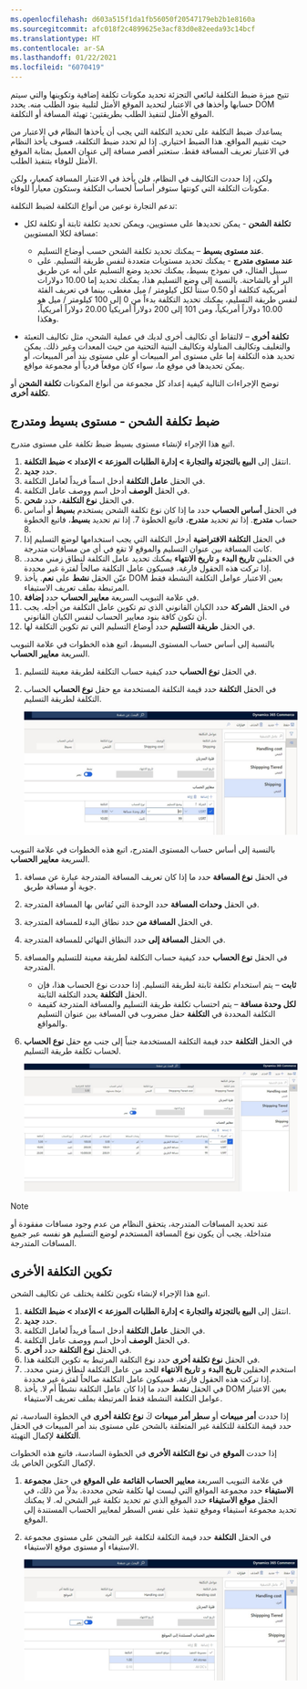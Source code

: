 ```yaml
---
ms.openlocfilehash: d603a515f1da1fb56050f20547179eb2b1e8160a
ms.sourcegitcommit: afc018f2c4899625e3acf83d0e82eeda93c14bcf
ms.translationtype: HT
ms.contentlocale: ar-SA
ms.lasthandoff: 01/22/2021
ms.locfileid: "6070419"
---
```

تتيح ميزة ضبط التكلفة لبائعي التجزئة تحديد مكونات تكلفة إضافية وتكوينها والتي سيتم حسابها وأخذها في الاعتبار لتحديد الموقع الأمثل لتلبية بنود الطلب منه.
يحدد DOM الموقع الأمثل لتنفيذ الطلب بطريقتين: تهيئة المسافة أو التكلفة. 

يساعدك ضبط التكلفة على تحديد التكلفة التي يجب أن يأخذها النظام في الاعتبار من حيث تقييم المواقع. هذا الضبط اختياري. إذا لم تحدد ضبط التكلفة، فسوف يأخذ النظام في الاعتبار تعريف المسافة فقط. ستعتبر أقصر مسافة إلى عنوان العميل بمثابة الموقع الأمثل للوفاء بتنفيذ الطلب. 

ولكن، إذا حددت التكاليف في النظام، فلن يأخذ في الاعتبار المسافة كمعيار، ولكن مكونات التكلفة التي كونتها ستوفر أساساً لحساب التكلفة وستكون معياراً للوفاء. 

تدعم التجارة نوعين من أنواع التكلفة لضبط التكلفة:

-   **تكلفة الشحن** - يمكن تحديدها على مستويين، ويمكن تحديد تكلفة ثابتة أو تكلفة لكل مسافة لكلا المستويين:

    -   **عند مستوى بسيط** – يمكنك تحديد تكلفة الشحن حسب أوضاع التسليم. 
    -   **عند مستوى متدرج** - يمكنك تحديد مستويات متعددة لنفس طريقة التسليم. 
    على سبيل المثال، في نموذج بسيط، يمكنك تحديد وضع التسليم على أنه عن طريق البر أو بالشاحنة. بالنسبة إلى وضع التسليم هذا، يمكنك تحديد إما 10.00 دولارات أمريكية كتكلفة أو 0.50 سنتاً لكل كيلومتر / ميل مغطى، بينما في تعريف الفئة لنفس طريقة التسليم، يمكنك تحديد التكلفة بدءاً من 0 إلى 100 كيلومتر / ميل هو 10.00 دولاراً أمريكياً، ومن 101 إلى 200 دولاراً أمريكياً 20.00 دولاراً أمريكياً، وهكذا. 


-   **تكلفة أخرى** – لالتقاط أي تكاليف أخرى لديك في عملية الشحن، مثل تكاليف التعبئة والتغليف وتكاليف المناولة وتكاليف البنية التحتية من حيث المعدات وغير ذلك. يمكن تحديد هذه التكلفة إما على مستوى أمر المبيعات أو على مستوى بند أمر المبيعات، أو يمكن تحديدها في موقع ما، سواء كان موقعاً فردياً أو مجموعة مواقع. 

توضح الإجراءات التالية كيفية إعداد كل مجموعة من أنواع المكونات **تكلفة الشحن** أو **تكلفة أخرى**.

## <a name="shipping-cost-configuration--simple-and-tiered-level"></a>ضبط تكلفة الشحن - مستوى بسيط ومتدرج
اتبع هذا الإجراء لإنشاء مستوى بسيط ضبط تكلفة على مستوى متدرج.

1.  انتقل إلى **البيع بالتجزئة والتجارة > إدارة الطلبات الموزعة > الإعداد > ضبط التكلفة**.
2.  حدد **جديد**.
3.  في الحقل **عامل التكلفة** أدخل اسماً فريداً لعامل التكلفة.
4.  في الحقل **الوصف** أدخل اسم ووصف عامل التكلفة.
5.  في الحقل **نوع التكلفة**، حدد **شحن**.  
6.  في الحقل **أساس الحساب** حدد ما إذا كان نوع تكلفة الشحن يستخدم **بسيط** أو أساس حساب **متدرج**. إذا تم تحديد **متدرج**، فاتبع الخطوة 7. إذا تم تحديد **بسيط**، فاتبع الخطوة 8.
7.  في الحقل **التكلفة الافتراضية** أدخل التكلفة التي يجب استخدامها لوضع التسليم إذا كانت المسافة بين عنوان التسليم والموقع لا تقع في أي من مسافات متدرجة.
8.  في الحقلين **تاريخ البدء** و **تاريخ الانتهاء** يمكنك تحديد عامل التكلفة لنطاق زمني محدد. إذا تركت هذه الحقول فارغة، فسيكون عامل التكلفة صالحاً لفترة غير محددة.
9.  عيّن الحقل **نشط** على **نعم**. يأخذ DOM بعين الاعتبار عوامل التكلفة النشطة فقط المرتبطة بملف تعريف الاستيفاء.
10. في علامة التبويب السريعة **معايير الحساب** حدد **إضافة**.
11. في الحقل **الشركة** حدد الكيان القانوني الذي تم تكوين عامل التكلفة من أجله. يجب أن تكون كافة بنود معايير الحساب لنفس الكيان القانوني.
12. في الحقل **طريقة التسليم** حدد أوضاع التسليم التي تم تكوين التكلفة لها.


بالنسبة إلى أساس حساب المستوى البسيط، اتبع هذه الخطوات في علامة التبويب السريعة **معايير الحساب**.

1. في الحقل **نوع الحساب** حدد كيفية حساب التكلفة لطريقة معينة للتسليم. 
1. في الحقل **التكلفة** حدد قيمة التكلفة المستخدمة مع حقل **نوع الحساب** الحساب التكلفة لطريقة التسليم.

    [![لقطة شاشة لأساس حساب المستوى البسيط في صفحة عوامل التكلفة.](../media/simple-shipping-cost-configuration-ss.jpg)](../media/simple-shipping-cost-configuration-ss.jpg#lightbox)

بالنسبة إلى أساس حساب المستوى المتدرج، اتبع هذه الخطوات في علامة التبويب السريعة **معايير الحساب**. 

1.  في الحقل **نوع المسافة** حدد ما إذا كان تعريف المسافة المتدرجة عبارة عن مسافة جوية أو مسافة طريق.
16. في الحقل **وحدات المسافة** حدد الوحدة التي تُقاس بها المسافة المتدرجة.
17. في الحقل **المسافة من** حدد نطاق البدء للمسافة المتدرجة.
18. في الحقل **المسافة إلى** حدد النطاق النهائي للمسافة المتدرجة.
19. في الحقل **نوع الحساب** حدد كيفية حساب التكلفة لطريقة معينة للتسليم والمسافة المتدرجة. 
    - **ثابت** – يتم استخدام تكلفة ثابتة لطريقة التسليم. إذا حددت نوع الحساب هذا، فإن الحقل **التكلفة** يحدد التكلفة الثابتة.
    - **لكل وحدة مسافة** – يتم احتساب تكلفة طريقة التسليم والمسافة المتدرجة كقيمة التكلفة المحددة في **التكلفة** حقل مضروب في المسافة بين عنوان التسليم والمواقع.
20. في الحقل **التكلفة** حدد قيمة التكلفة المستخدمة جنباً إلى جنب مع حقل **نوع الحساب** لحساب تكلفة طريقة التسليم.

    [![لقطة شاشة لأساس حساب المستوى المتدرج في صفحة عوامل التكلفة.](../media/tiered-shipping-cost-configuration-ss.jpg)](../media/tiered-shipping-cost-configuration-ss.jpg#lightbox)

> [!NOTE] 
> عند تحديد المسافات المتدرجة، يتحقق النظام من عدم وجود مسافات مفقودة أو متداخلة. يجب أن يكون نوع المسافة المستخدم لوضع التسليم هو نفسه عبر جميع المسافات المتدرجة.

 
## <a name="other-cost-configuration"></a>تكوين التكلفة الأخرى
اتبع هذا الإجراء لإنشاء تكوين تكلفة يختلف عن تكاليف الشحن.

1.  انتقل إلى **البيع بالتجزئة والتجارة > إدارة الطلبات الموزعة > الإعداد > ضبط التكلفة**.
2.  حدد **جديد**.
3.  في الحقل **عامل التكلفة** أدخل اسماً فريداً لعامل التكلفة.
4.  في الحقل **الوصف** أدخل اسم ووصف عامل التكلفة.
5.  في الحقل **نوع التكلفة** حدد **أخرى**.  
6.  في الحقل **نوع تكلفة أخرى** حدد نوع التكلفة المرتبط به تكوين التكلفة هذا. 
7.  استخدم الحقلين **تاريخ البدء** و **تاريخ الانتهاء** للحد من عامل التكلفة لنطاق زمني محدد. إذا تركت هذه الحقول فارغة، فسيكون عامل التكلفة صالحاً لفترة غير محددة.
8.  في الحقل **نشط** حدد ما إذا كان عامل التكلفة نشطاً أم لا. يأخذ DOM بعين الاعتبار عوامل التكلفة النشطة فقط المرتبطة بملف تعريف الاستيفاء.

إذا حددت **أمر مبيعات** أو **سطر أمر مبيعات** كَ **نوع تكلفة أخرى** في الخطوة السادسة، ثم حدد قيمة التكلفة للتكلفة غير المتعلقة بالشحن على مستوى بند أمر المبيعات في الحقل **التكلفة** لإكمال التهيئة.

إذا حددت **الموقع** في **نوع التكلفة الأخرى** في الخطوة السادسة، فاتبع هذه الخطوات لإكمال التكوين الخاص بك. 

1.  في علامة التبويب السريعة **معايير الحساب القائمة على الموقع** في حقل **مجموعة الاستيفاء** حدد مجموعة المواقع التي ليست لها تكلفة شحن محددة. بدلاً من ذلك، في الحقل **موقع الاستيفاء** حدد الموقع الذي تم تحديد تكلفة غير الشحن له. لا يمكنك تحديد مجموعة استيفاء وموقع تنفيذ على نفس السطر لمعايير الحساب المستندة إلى الموقع.
11. في الحقل **التكلفة** حدد قيمة التكلفة لتكلفة غير الشحن على مستوى مجموعة الاستيفاء أو مستوى موقع الاستيفاء.


    [![لقطة شاشة لتكوين التكلفة الأخرى في صفحة عوامل التكلفة.](../media/other-cost-configuration-ss.jpg)](../media/other-cost-configuration-ss.jpg#lightbox)
 


